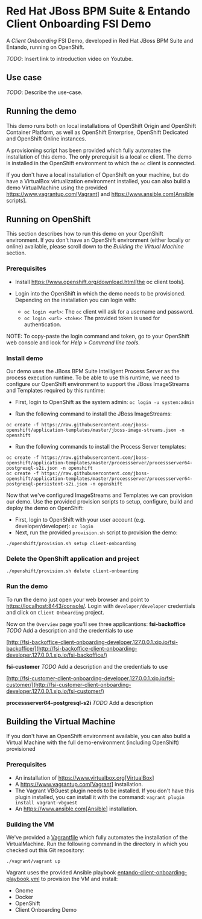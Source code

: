 # Red Hat JBoss BPM Suite & Entando Client Onboarding FSI Demo

A _Client Onboarding_ FSI Demo, developed in Red Hat JBoss BPM Suite and Entando, running on OpenShift.

*TODO*: Insert link to introduction video on Youtube.

## Use case

*TODO*: Describe the use-case.


## Running the demo

This demo runs both on local installations of OpenShift Origin and OpenShift Container Platform,
as well as OpenShift Enterprise, OpenShift Dedicated and OpenShift Online instances.

A provisioning script has been provided which fully automates the installation of this demo. The only prerequisit is a local `oc` client. The
demo is installed in the OpenShift environment to which the `oc` client is connected.

If you don't have a local installation of OpenShift on your machine, but do have a VirtualBox virtualization environment installed, you can also
build a demo VirtualMachine using the provided https://www.vagrantup.com[Vagrant] and https://www.ansible.com[Ansible scripts].


## Running on OpenShift

This section describes how to run this demo on your OpenShift environment. If you don't have an OpenShift environment (either locally or online)
available, please scroll down to the *Building the Virtual Machine* section.

### Prerequisites

* Install https://www.openshift.org/download.html[the oc client tools].

* Login into the OpenShift in which the demo needs to be provisioned. Depending on the installation you can login with:
  - `oc login <url>`: The `oc` client will ask for a username and password.
  - `oc login <url> <toke>`: The provided token is used for authentication.

NOTE: To copy-paste the login command and token, go to your OpenShift web console and look for _Help_ > _Command line tools_.

### Install demo

Our demo uses the JBoss BPM Suite Intelligent Process Server as the process execution runtime. To be able to use this runtime, we need to configure our OpenShift environment to support the JBoss ImageStreams and Templates required by this runtime:

* First, login to OpenShift as the system admin: `oc login -u system:admin`

* Run the following command to install the JBoss ImageStreams:
```
oc create -f https://raw.githubusercontent.com/jboss-openshift/application-templates/master/jboss-image-streams.json -n openshift
```
* Run the following commands to install the Process Server templates:
```
oc create -f https://raw.githubusercontent.com/jboss-openshift/application-templates/master/processserver/processserver64-postgresql-s2i.json -n openshift
oc create -f https://raw.githubusercontent.com/jboss-openshift/application-templates/master/processserver/processserver64-postgresql-persistent-s2i.json -n openshift
```

Now that we've configured ImageStreams and Templates we can provision our demo. Use the provided provision scripts to setup, configure, build and deploy the demo on OpenShift:

* First, login to OpenShift with your user account (e.g. developer/developer): `oc login`
* Next, run the provided `provision.sh` script to provision the demo:

```
./openshift/provision.sh setup client-onboarding
```

### Delete the OpenShift application and project

```
./openshift/provision.sh delete client-onboarding
```

### Run the demo

To run the demo just open your web browser and point to [https://localhost:8443/console/](https://localhost:8443/). Login with `developer/developer` credentials and click on `Client Onboarding` project.

Now on the `Overview` page you'll see three applicantions:
__fsi-backoffice__ 
*TODO* Add a description and the credentials to use

[http://fsi-backoffice-client-onboarding-developer.127.0.0.1.xip.io/fsi-backoffice/](http://fsi-backoffice-client-onboarding-developer.127.0.0.1.xip.io/fsi-backoffice/)

__fsi-customer__
*TODO* Add a description and the credentials to use

[http://fsi-customer-client-onboarding-developer.127.0.0.1.xip.io/fsi-customer/](http://fsi-customer-client-onboarding-developer.127.0.0.1.xip.io/fsi-customer/)

__processserver64-postgresql-s2i__ 
*TODO* Add a description

## Building the Virtual Machine

If you don't have an OpenShift environment available, you can also build a Virtual Machine with the full demo-environment (including OpenShift)
provisioned

### Prerequisites

* An installation of https://www.virtualbox.org[VirtualBox]
* A https://www.vagrantup.com[Vagrant] installation.
* The Vagrant VBGuest plugin needs to be installed. If you don't have this plugin installed, you can install it with the command: `vagrant plugin install vagrant-vbguest`
* An https://www.ansible.com[Ansible] installation.

### Building the VM

We've provided a [Vagrantfile](vagrant/Vagrantfile) which fully automates the installation of the VirtualMachine. Run the following command in
the directory in which you checked out this Git repository:
```
./vagrant/vagrant up
```

Vagrant uses the provided Ansible playbook [entando-client-onboarding-playbook.yml](vagrant/entando-client-onboarding-playbook.yml) to provision
the VM and install:
* Gnome
* Docker
* OpenShift
* Client Onboarding Demo
